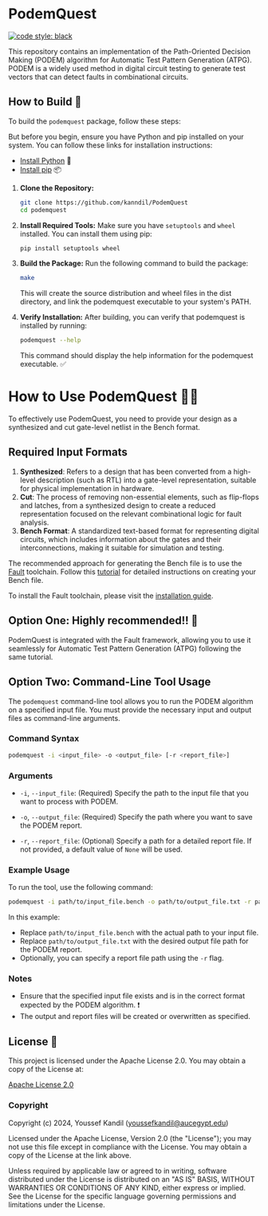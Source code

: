 # PodemQuest

[![code style: black](https://img.shields.io/badge/code%20style-black-000000.svg)](https://github.com/psf/black)

This repository contains an implementation of the Path-Oriented Decision Making (PODEM) algorithm for Automatic Test Pattern Generation (ATPG). PODEM is a widely used method in digital circuit testing to generate test vectors that can detect faults in combinational circuits.


## How to Build 🧱

To build the `podemquest` package, follow these steps:

But before you begin, ensure you have Python and pip installed on your system. You can follow these links for installation instructions:

- [Install Python](https://www.python.org/downloads/) 🐍
- [Install pip](https://pip.pypa.io/en/stable/installation/) 📦


1. **Clone the Repository:**
   ```bash
   git clone https://github.com/kanndil/PodemQuest
   cd podemquest
   ```

2. **Install Required Tools:**
   Make sure you have `setuptools` and `wheel` installed. You can install them using pip:
   ```bash
   pip install setuptools wheel
   ```

3. **Build the Package:**
   Run the following command to build the package:
   ```bash
   make
   ```

   This will create the source distribution and wheel files in the dist directory, and link the podemquest executable to your system's PATH.

4. **Verify Installation:**
    After building, you can verify that podemquest is installed by running:
    ```bash
    podemquest --help
    ```
    This command should display the help information for the podemquest executable. ✅


# How to Use PodemQuest 🤔✨

To effectively use PodemQuest, you need to provide your design as a synthesized and cut gate-level netlist in the Bench format. 

## Required Input Formats
1. **Synthesized**: Refers to a design that has been converted from a high-level description (such as RTL) into a gate-level representation, suitable for physical implementation in hardware.
2. **Cut**: The process of removing non-essential elements, such as flip-flops and latches, from a synthesized design to create a reduced representation focused on the relevant combinational logic for fault analysis.
3. **Bench Format**: A standardized text-based format for representing digital circuits, which includes information about the gates and their interconnections, making it suitable for simulation and testing.


The recommended approach for generating the Bench file is to use the [Fault](https://fault.readthedocs.io/en/latest/index.html) toolchain. Follow this [tutorial](https://fault.readthedocs.io/en/latest/usage.html) for detailed instructions on creating your Bench file.

To install the Fault toolchain, please visit the [installation guide](https://fault.readthedocs.io/en/latest/installation.html).

## Option One: Highly recommended!! 🌟
PodemQuest is integrated with the Fault framework, allowing you to use it seamlessly for Automatic Test Pattern Generation (ATPG) following the same tutorial.


## Option Two: Command-Line Tool Usage

The `podemquest` command-line tool allows you to run the PODEM algorithm on a specified input file. You must provide the necessary input and output files as command-line arguments.

### Command Syntax

```bash
podemquest -i <input_file> -o <output_file> [-r <report_file>]
```

### Arguments

- `-i`, `--input_file`: (Required) Specify the path to the input file that you want to process with PODEM.
  
- `-o`, `--output_file`: (Required) Specify the path where you want to save the PODEM report.
  
- `-r`, `--report_file`: (Optional) Specify a path for a detailed report file. If not provided, a default value of `None` will be used.

### Example Usage

To run the tool, use the following command:

```bash
podemquest -i path/to/input_file.bench -o path/to/output_file.txt -r path/to/report_file.txt
```


In this example:
- Replace `path/to/input_file.bench` with the actual path to your input file.
- Replace `path/to/output_file.txt` with the desired output file path for the PODEM report.
- Optionally, you can specify a report file path using the `-r` flag.

### Notes
- Ensure that the specified input file exists and is in the correct format expected by the PODEM algorithm. ❗
- The output and report files will be created or overwritten as specified.


## License 📜

This project is licensed under the Apache License 2.0. You may obtain a copy of the License at:

[Apache License 2.0](http://www.apache.org/licenses/LICENSE-2.0)

### Copyright

Copyright (c) 2024, Youssef Kandil (youssefkandil@aucegypt.edu)

Licensed under the Apache License, Version 2.0 (the "License"); you may not use this file except in compliance with the License. You may obtain a copy of the License at the link above.

Unless required by applicable law or agreed to in writing, software distributed under the License is distributed on an "AS IS" BASIS, WITHOUT WARRANTIES OR CONDITIONS OF ANY KIND, either express or implied. See the License for the specific language governing permissions and limitations under the License.



